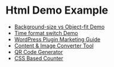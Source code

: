 Html Demo Example
=================

*   [Background-size vs Object-fit Demo](background-size-vs-object-fit-css.html)
*   [Time format switch Demo](time_format_toggle.html)
*   [WordPress Plugin Marketing Guide](wordpress-plugin-marketing-guide.html)
*   [Content & Image Converter Tool](convert_content.html)
*   [QR Code Generator](qr_code_gen.html)
*   [CSS Based Counter](css_counter.html)
